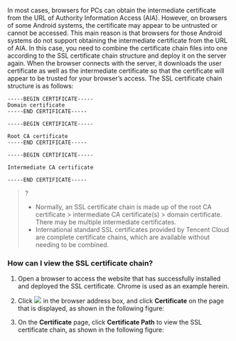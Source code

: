 In most cases, browsers for PCs can obtain the intermediate certificate from the URL of Authority Information Access (AIA). However, on browsers of some Android systems, the certificate may appear to be untrusted or cannot be accessed.
This main reason is that browsers for those Android systems do not support obtaining the intermediate certificate from the URL of AIA. In this case, you need to combine the certificate chain files into one according to the SSL certificate chain structure and deploy it on the server again. When the browser connects with the server, it downloads the user certificate as well as the intermediate certificate so that the certificate will appear to be trusted for your browser’s access. The SSL certificate chain structure is as follows:

```
-----BEGIN CERTIFICATE-----
Domain certificate
-----END CERTIFICATE-----

-----BEGIN CERTIFICATE-----

Root CA certificate
-----END CERTIFICATE-----

-----BEGIN CERTIFICATE-----

Intermediate CA certificate

-----END CERTIFICATE-----
```

>?
>- Normally, an SSL certificate chain is made up of the root CA certificate > intermediate CA certificate(s) > domain certificate. There may be multiple intermediate certificates.
>- International standard SSL certificates provided by Tencent Cloud are complete certificate chains, which are available without needing to be combined.



### How can I view the SSL certificate chain?
1. Open a browser to access the website that has successfully installed and deployed the SSL certificate. Chrome is used as an example herein.
2. Click ![](https://main.qcloudimg.com/raw/f338bd1d67db54ba1928bc4fd37e3e13.png) in the browser address box, and click **Certificate** on the page that is displayed, as shown in the following figure:

3. On the **Certificate** page, click **Certificate Path** to view the SSL certificate chain, as shown in the following figure:





